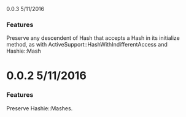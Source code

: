 0.0.3 5/11/2016

### Features

Preserve any descendent of Hash that accepts a Hash in its initialize method, as with ActiveSupport::HashWithIndifferentAccess and Hashie::Mash

0.0.2 5/11/2016
==============

### Features

Preserve Hashie::Mashes.
